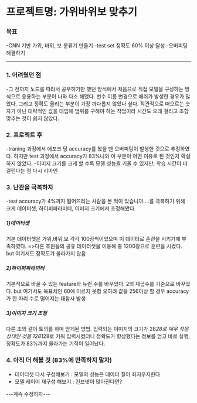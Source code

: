 # 프로젝트명: 가위바위보 맞추기

### 목표
-CNN 기반 가위, 바위, 보 분류기 만들기
-test set 정확도 60% 이상 달성
-오버피팅 해결하기
_________________________________________________________________________________
### 1. 어려웠던 점
-그 전까지 노드를 따라서 공부하기만 했던 방식에서 처음으로 직접 모델을 구성하는 방식으로 응용하는 부분이 나와 다소 해맸다. 변수 이름 변경으로 에러가 발생한 경우가 많았다.
그리고 정확도 올리는 부분이 가장 까다롭지 않았나 싶다. 직관적으로 떠오르는 숫자가 아닌 대략적인 값을 대입해 범위를 구해야 하는 작업이라 시간도 오래 걸리고 조합 맞추는 것이 쉽지 않았다.

### 2. 프로젝트 후
-traning 과정에서 에포크 당 accuracy를 봤을 땐 오버피팅이 발생한 것으로 추정하였다. 하지만 test 과정에서 accuracy가 83%나와 이 부분이 어떤 이유로 된 것인지 확실하지 않았다.
-이미지 크기를 크게 할 수록 모델 성능을 키울 수 있지만, 학습 시간이 더 걸린다는 점 다시 리마인

### 3. 난관을 극복하자
-test accuracy가 4%까지 떨어뜨리는 사람을 본 적이 있습니까....를 극복하기 위해 크게 데이터셋, 하이퍼파라미터, 이미지 크기에서 조정해봤다.

##### 1)데이터셋
기본 데이터셋은 가위,바위,보 각각 100장씩이었으며 이 데이터로 훈련을 시키기에 부족하였다.
=>다른 조원들의 공유 데이터셋을 이용해 총 1200장으로 훈련을 시켰다.
but 여기서도 정확도가 올라가지 않음

##### 2)하이퍼파라미터
기본적으로 바꿀 수 있는 feature와 뉴런 수를 바꾸었다. 2의 제곱수를 기준으로 바꾸었다.
but 여기서도 목표치인 60에 이르지 못함
오히려 값을 256이상 할 경우 accuracy가 한 자리 수로 떨어지는 대참사 발생

##### 3)이미지 크기 조정
다른 조와 같이 토의를 하며 얻게된 방법.
입력되는 이미지의 크기가 28*28로 매우 작은 상태인 것을 128*128로 키워 입력시켰더니 정확도가 향상했다는 정보를 얻고 바로 실행, 정확도가 83%까지 올라가는 기적이 일어났다.


### 4. 아직 더 해볼 것 (83%에 만족하지 말자)
 * 데이터셋 다시 구성해보기 : 모델의 성능은 데이터 질이 좌지우지한다
 * 모델 레이어 재구성 해보기 : 컨브넷이 많아진다면?

---계속 수정하자---
